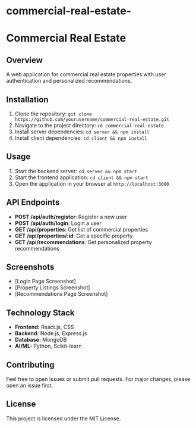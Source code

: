 # commercial-real-estate-
# Commercial Real Estate

## Overview
A web application for commercial real estate properties with user authentication and personalized recommendations.

## Installation
1. Clone the repository: `git clone https://github.com/yourusername/commercial-real-estate.git`
2. Navigate to the project directory: `cd commercial-real-estate`
3. Install server dependencies: `cd server && npm install`
4. Install client dependencies: `cd client && npm install`

## Usage
1. Start the backend server: `cd server && npm start`
2. Start the frontend application: `cd client && npm start`
3. Open the application in your browser at `http://localhost:3000`

## API Endpoints
- **POST /api/auth/register**: Register a new user
- **POST /api/auth/login**: Login a user
- **GET /api/properties**: Get list of commercial properties
- **GET /api/properties/:id**: Get a specific property
- **GET /api/recommendations**: Get personalized property recommendations


## Screenshots
- [Login Page Screenshot]
- [Property Listings Screenshot]
- [Recommendations Page Screenshot]

## Technology Stack
- **Frontend:** React.js, CSS
- **Backend:** Node.js, Express.js
- **Database:** MongoDB
- **AI/ML:** Python, Scikit-learn

## Contributing
Feel free to open issues or submit pull requests. For major changes, please open an issue first.

## License
This project is licensed under the MIT License.
